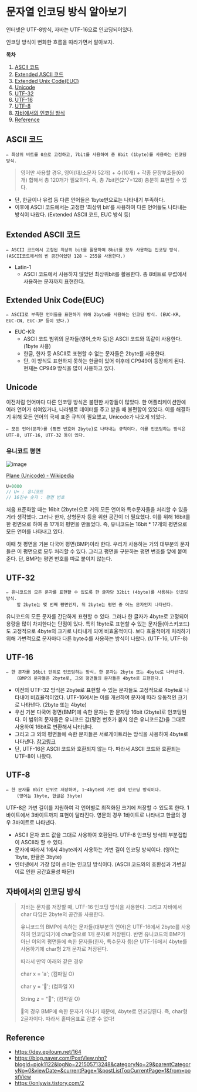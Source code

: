 # 문자열 인코딩 방식 알아보기

인터넷은 UTF-8방식, 자바는 UTF-16으로 인코딩되어있다.

인코딩 방식이 변화한 흐름을 따라가면서 알아보자.

**목차**
1. [ASCII 코드](#ascii-코드)
2. [Extended ASCII 코드](#extended-ascii-코드)
3. [Extended Unix Code(EUC)](#extended-unix-codeeuc)
4. [Unicode](#unicode)
5. [UTF-32](#utf-32)
6. [UTF-16](#utf-16)
7. [UTF-8](#utf-8)
8. [자바에서의 인코딩 방식](#자바에서의-인코딩-방식)
9. [Reference](#Reference)


## ASCII 코드

<aside>
  
    ✏️ 최상위 비트를 0으로 고정하고, 7bit를 사용하여 총 8bit (1byte)를 사용하는 인코딩 방식.

</aside>

> 영어만 사용할 경우,
영어(대/소문자 52개) + 수(10개) + 각종 문장부호들(60개) 합해서 총 120개가 필요하다. 즉, 총 7bit면(2^7=128) 충분히 표현할 수 있다.
> 
- 단, 한글이나 유럽 등 다른 언어들은 1byte만으로는 나타내기 부족하다.
- 이후에 ASCII 코드에서는 고정한 ‘최상위 bit’를 사용하여 다른 언어들도 나타내는 방식이 나왔다. (Extended ASCII 코드, EUC 방식 등)

## Extended ASCII 코드

<aside>
  
    ✏️ ASCII 코드에서 고정된 최상위 bit를 활용하여 8bit를 모두 사용하는 인코딩 방식. (ASCII코드에서의 빈 공간이었던 128 ~ 255을 사용한다.)

</aside>

- Latin-1
    - ASCII 코드에서 사용하지 않았던 최상위bit를 활용한다. 총 8비트로 유럽에서 사용하는 문자까지 표현한다.

## Extended Unix Code(EUC)

<aside>
  
    ✏️ ASCII로 부족한 언어들을 표현하기 위해 2byte를 사용하는 인코딩 방식. (EUC-KR, EUC-CN, EUC-JP 등이 있다.)

</aside>

- EUC-KR
    - ASCII 코드 범위의 문자들(영어,숫자 등)은 ASCII 코드와 똑같이 사용한다. (1byte 사용)
    - 한글, 한자 등 ASCII로 표현할 수 없는 문자들은 2byte를 사용한다.
    - 단, 이 방식도 표현하지 못하는 한글이 있어 이후에 CP949이 등장하게 된다. 현재는 CP949 방식을 많이 사용하고 있다.

## Unicode

이전처럼 언어마다 다른 인코딩 방식은 불편한 사항들이 많았다. 한 어플리케이션안에 여러 언어가 섞여있거나, 나라별로 데이터를 주고 받을 때 불편함이 있었다. 이를 해결하기 위해 모든 언어의 국제 표준 규칙이 필요했고, Unicode가 나오게 되었다.

<aside>
  
    ✏️ 모든 언어(문자)를 {평면 번호와 2byte}로 나타내는 규칙이다. 이를 인코딩하는 방식은 UTF-8, UTF-16, UTF-32 등이 있다.

</aside>

### 유니코드 평면

![image](https://user-images.githubusercontent.com/77563814/184873918-2f972a2e-7a50-412e-a214-f0c9700a9401.png)

[Plane (Unicode) - Wikipedia](https://en.wikipedia.org/wiki/Plane_(Unicode))

```java
U+0000 
// U+ : 유니코드
// 16진수 숫자 : 평면 번호
```

처음 표준화할 때는 16bit (2byte)으로 거의 모든 언어와 특수문자들을 처리할 수 있을거라 생각했다. 그러나 한자, 상형문자 등을 위한 공간이 더 필요했다. 이를 위해 16bit를 한 평면으로 하여 총 17개의 평면을 만들었다. 즉, 유니코드는 16bit * 17개의 평면으로 모든 언어를 나타내고 있다.

이때 첫 평면을 기본 다국어 평면(BMP)이라 한다. 우리가 사용하는 거의 대부분의 문자들은 이 평면으로 모두 처리할 수 있다. 그리고 평면을 구분하는 평면 번호를 앞에 붙여준다. 단, BMP는 평면 번호를 따로 붙이지 않는다.


## UTF-32

<aside>
  
    ✏️ 유니코드의 모든 문자를 표현할 수 있도록 한 글자당 32bit (4byte)를 사용하는 인코딩 방식. 
        앞 2byte는 몇 번째 평면인지, 뒤 2byte는 평면 중 어느 문자인지 나타낸다.

</aside>

유니코드의 모든 문자를 간단하게 표현할 수 있다. 그러나 한 글자가 4byte로 고정되어 용량을 많이 차지한다는 단점이 있다. 특히 1byte로 표현할 수 있는 문자들(아스키코드)도 고정적으로 4byte의 크기로 나타내게 되어 비효율적이다. 
보다 효율적이게 처리하기 위해 가변적으로 문자마다 다른 byte수를 사용하는 방식이 나왔다. (UTF-16, UTF-8)

## UTF-16


<aside>
  
    ✏️ 한 문자를 16bit 단위로 인코딩하는 방식. 한 문자는 2byte 또는 4byte로 나타낸다. 
        (BMP의 문자들은 2byte로, 그외 평면들의 문자들은 4byte로 표현한다.)

</aside>

- 이전의 UTF-32 방식은 2byte로 표현할 수 있는 문자들도 고정적으로 4byte로 나타내어 비효율적이었다. UTF-16에서는 이를 개선하여 문자에 따라 유동적인 크기로 나타낸다. (2byte 또는 4byte)
- 우선 기본 다국어 평면(BMP)에 속한 문자는 한 문자당 16bit (2byte)로 인코딩된다. 이 범위의 문자들은 유니코드 값(평면 번호가 붙지 않은 유니코드값)을 그대로 사용하여 16bit로 변환해서 나타낸다.
- 그리고 그 외의 평면들에 속한 문자들은 서로게이트라는 방식을 사용하여 4byte로 나타낸다. [참고링크](https://dev.epiloum.net/595)
- 단, UTF-16은 ASCII 코드와 호환되지 않는 다. 따라서 ASCII 코드와 호환되는 UTF-8이 나왔다.

## UTF-8

<aside>
  
    ✏️ 한 문자를 8bit 단위로 저장하며, 1~4byte의 가변 길이 인코딩 방식이다. 
        (영어는 1byte, 한글은 3byte)

</aside>

UTF-8은 가변 길이를 지원하여 각 언어별로 최적화된 크기에 저장할 수 있도록 한다. 1바이트에서 3바이트까지 표현이 달라진다. 영문의 경우 1바이트로 나타내고 한글의 경우 3바이트로 나타낸다.

- ASCII 문자 코드 값을 그대로 사용하여 호환된다. UTF-8 인코딩 방식의 부분집합이 ASCII라 할 수 있다.
- 문자에 따라서 1에서 4byte까지 사용하는 가변 길이 인코딩 방식이다. (영어는 1byte, 한글은 3byte)
- 인터넷에서 가장 많이 쓰이는 인코딩 방식이다. (ASCII 코드와의 호환성과 가변길이로 인한 공간효율성 때문!)

## 자바에서의 인코딩 방식
> 자바는 문자를 저장할 때, UTF-16 인코딩 방식을 사용한다. 그리고 자바에서 char 타입은 2byte의 공간을 사용한다.
> 
> 유니코드의 BMP에 속하는 문자들(대부분의 언어)은 UTF-16에서 2byte를 사용하여 인코딩되기에 char형으로 1개 문자로 저장된다.
> 반면 유니코드의 BMP가 아닌 이외의 평면들에 속한 문자들(한자, 특수문자 등)은 UTF-16에서 4byte를 사용하기에 char형 2개 문자로 저장된다.
> 
> 따라서 만약 아래와 같은 경우
> 
> char x = 'a'; (컴파일 O)
>
> char y = '🧸'; (컴파일 X)
> 
> String z = "🧸"; (컴파일 O)
> 
> 🧸의 경우 BMP에 속한 문자가 아니기 때문에, 4byte로 인코딩된다. 즉, char형 2글자이다. 따라서 홑따옴표로 감쌀 수 없다!


## Reference
- https://dev.epiloum.net/164
- https://blog.naver.com/PostView.nhn?blogId=pjok1122&logNo=221505713248&categoryNo=29&parentCategoryNo=0&viewDate=&currentPage=1&postListTopCurrentPage=1&from=postView
- https://onlywis.tistory.com/2
